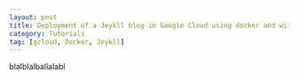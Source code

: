 ```yaml
---
layout: post
title: Deployment of a Jeykll blog in Google Cloud using docker and with SSL connection
category: Tutorials
tag: [gcloud, Docker, Jeykll]
---
```

blalblalballalabl